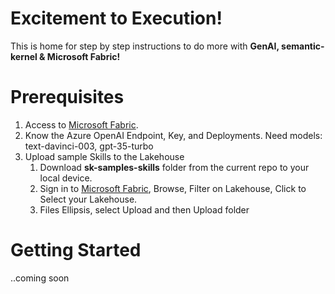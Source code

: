 # Excitement to Execution!
This is home for step by step instructions to do more with **GenAI, semantic-kernel & Microsoft Fabric!**

# Prerequisites
1. Access to [Microsoft Fabric](https://fabric.microsoft.com/).
3. Know the Azure OpenAI Endpoint, Key, and Deployments. Need models: text-davinci-003, gpt-35-turbo
4. Upload sample Skills to the Lakehouse
   1. Download **sk-samples-skills** folder from the current repo to your local device.
   2. Sign in to [Microsoft Fabric](https://fabric.microsoft.com/), Browse, Filter on Lakehouse, Click to Select your Lakehouse.
   3. Files Ellipsis, select Upload and then Upload folder
   

# Getting Started #
..coming soon
